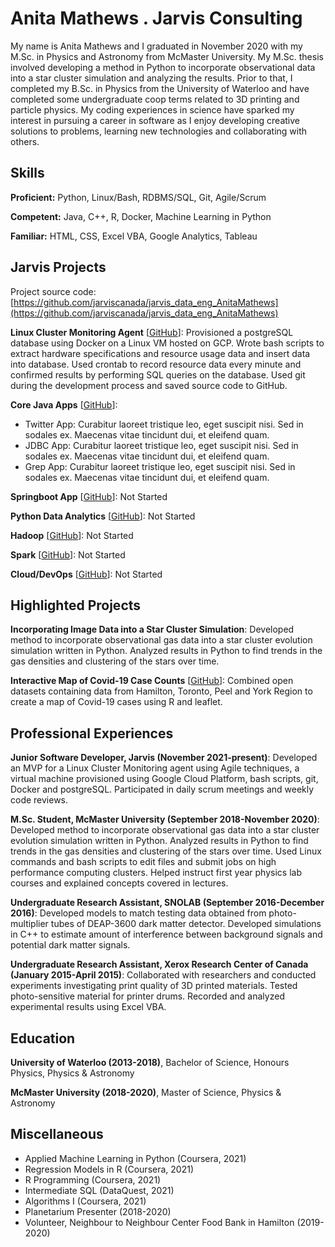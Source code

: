 # Anita Mathews . Jarvis Consulting

My name is Anita Mathews and I graduated in November 2020 with my M.Sc. in Physics and Astronomy from McMaster University. My M.Sc. thesis involved developing a method in Python to incorporate observational data into a star cluster simulation and analyzing the results. Prior to that, I completed my B.Sc. in Physics from the University of Waterloo and have completed some undergraduate coop terms related to 3D printing and particle physics. My coding experiences in science have sparked my interest in pursuing a career in software as I enjoy developing creative solutions to problems, learning new technologies and collaborating with others.

## Skills

**Proficient:** Python, Linux/Bash, RDBMS/SQL, Git, Agile/Scrum

**Competent:** Java, C++, R, Docker, Machine Learning in Python

**Familiar:** HTML, CSS, Excel VBA, Google Analytics, Tableau

## Jarvis Projects

Project source code: [https://github.com/jarviscanada/jarvis_data_eng_AnitaMathews](https://github.com/jarviscanada/jarvis_data_eng_AnitaMathews)


**Linux Cluster Monitoring Agent** [[GitHub](https://github.com/jarviscanada/jarvis_data_eng_AnitaMathews/tree/master/linux_sql)]: Provisioned a postgreSQL database using Docker on a Linux VM hosted on GCP. Wrote bash scripts to extract hardware specifications and resource usage data and insert data into database. Used crontab to record resource data every minute and confirmed results by performing SQL queries on the database. Used git during the development process and saved source code to GitHub.

**Core Java Apps** [[GitHub](https://github.com/jarviscanada/jarvis_data_eng_AnitaMathews/tree/master/core_java)]:
      
  - Twitter App: Curabitur laoreet tristique leo, eget suscipit nisi. Sed in sodales ex. Maecenas vitae tincidunt dui, et eleifend quam.
  - JDBC App: Curabitur laoreet tristique leo, eget suscipit nisi. Sed in sodales ex. Maecenas vitae tincidunt dui, et eleifend quam.
  - Grep App: Curabitur laoreet tristique leo, eget suscipit nisi. Sed in sodales ex. Maecenas vitae tincidunt dui, et eleifend quam.

**Springboot App** [[GitHub](https://github.com/jarviscanada/jarvis_data_eng_AnitaMathews/tree/master/springboot)]: Not Started

**Python Data Analytics** [[GitHub](https://github.com/jarviscanada/jarvis_data_eng_AnitaMathews/tree/master/python_data_anlytics)]: Not Started

**Hadoop** [[GitHub](https://github.com/jarviscanada/jarvis_data_eng_AnitaMathews/tree/master/hadoop)]: Not Started

**Spark** [[GitHub](https://github.com/jarviscanada/jarvis_data_eng_AnitaMathews/tree/master/spark)]: Not Started

**Cloud/DevOps** [[GitHub](https://github.com/jarviscanada/jarvis_data_eng_AnitaMathews/tree/master/cloud_devops)]: Not Started


## Highlighted Projects
**Incorporating Image Data into a Star Cluster Simulation**: Developed method to incorporate observational gas data into a star cluster evolution simulation written in Python. Analyzed results in Python to find trends in the gas densities and clustering of the stars over time. 

**Interactive Map of Covid-19 Case Counts** [[GitHub](https://github.com/anita-mathews/covid-19-map-r)]: Combined open datasets containing data from Hamilton, Toronto, Peel and York Region to create a map of Covid-19 cases using R and leaflet.


## Professional Experiences

**Junior Software Developer, Jarvis (November 2021-present)**: Developed an MVP for a Linux Cluster Monitoring agent using Agile techniques, a virtual machine provisioned using Google Cloud Platform, bash scripts, git, Docker and postgreSQL. Participated in daily scrum meetings and weekly code reviews.

**M.Sc. Student, McMaster University (September 2018-November 2020)**: Developed method to incorporate observational gas data into a star cluster evolution simulation written in Python. Analyzed results in Python to find trends in the gas densities and clustering of the stars over time. Used Linux commands and bash scripts to edit files and submit jobs on high performance computing clusters. Helped instruct first year physics lab courses and explained concepts covered in lectures.

**Undergraduate Research Assistant, SNOLAB (September 2016-December 2016)**: Developed models to match testing data obtained from photo-multiplier tubes of DEAP-3600 dark matter detector. Developed simulations in C++ to estimate amount of interference between background signals and potential dark matter signals.

**Undergraduate Research Assistant, Xerox Research Center of Canada (January 2015-April 2015)**: Collaborated with researchers and conducted experiments investigating print quality of 3D printed materials. Tested photo-sensitive material for printer drums. Recorded and analyzed experimental results using Excel VBA.


## Education
**University of Waterloo (2013-2018)**, Bachelor of Science, Honours Physics, Physics & Astronomy

**McMaster University (2018-2020)**, Master of Science, Physics & Astronomy


## Miscellaneous
- Applied Machine Learning in Python (Coursera, 2021)
- Regression Models in R (Coursera, 2021)
- R Programming (Coursera, 2021)
- Intermediate SQL (DataQuest, 2021)
- Algorithms I (Coursera, 2021)
- Planetarium Presenter (2018-2020)
- Volunteer, Neighbour to Neighbour Center Food Bank in Hamilton (2019-2020)
